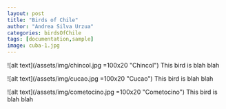 ```yaml
---
layout: post
title: "Birds of Chile"
author: "Andrea Silva Urzua"
categories: birdsOfChile
tags: [documentation,sample]
image: cuba-1.jpg
---
```



![alt text](/assets/img/chincol.jpg =100x20 "Chincol")
This bird is blah blah


![alt text](/assets/img/cucao.jpg =100x20 "Cucao")
This bird is blah blah

![alt text](/assets/img/cometocino.jpg =100x20 "Cometocino")
This bird is blah blah


